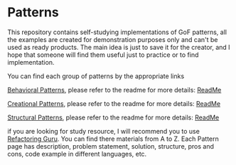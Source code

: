 # Patterns

This repository contains self-studying implementations of GoF patterns, all the examples are created for demonstration purposes only and can't be used as ready products. The main idea is just to save it for the creator, and I hope that someone will find them useful just to practice or to find implementation.

You can find each group of patterns by the appropriate links

[Behavioral Patterns](behavioral), please refer to the readme for more details: [ReadMe](behavioral/ReadMe.md)

[Creational Patterns](creational), please refer to the readme for more details: [ReadMe](creational/ReadMe.md)

[Structural Patterns](structural), please refer to the readme for more details: [ReadMe](structural/ReadMe.md)

if you are looking for study resource, I will recommend you to use [Refactoring Guru](https://refactoring.guru/design-patterns). You can find there materials from A to Z. Each Pattern page has description, problem statement, solution, structure, pros and cons, code example in different languages, etc.
